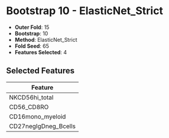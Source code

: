 # Bootstrap 10 - ElasticNet_Strict

- **Outer Fold**: 15
- **Bootstrap**: 10
- **Method**: ElasticNet_Strict
- **Fold Seed**: 65
- **Features Selected**: 4

## Selected Features

| Feature |
|---------|
| NKCD56hi_total |
| CD56_CD8RO |
| CD16mono_myeloid |
| CD27negIgDneg_Bcells |
